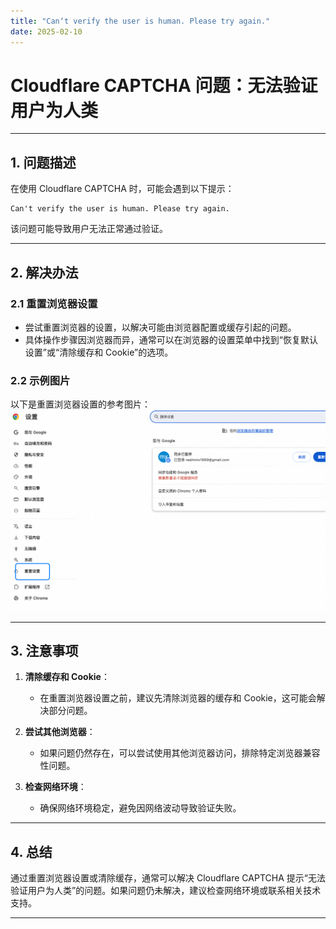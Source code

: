 ```yaml
---
title: "Can‘t verify the user is human. Please try again."
date: 2025-02-10
---
```


# Cloudflare CAPTCHA 问题：无法验证用户为人类

---

## **1. 问题描述**

在使用 Cloudflare CAPTCHA 时，可能会遇到以下提示：

```
Can't verify the user is human. Please try again.
```

该问题可能导致用户无法正常通过验证。

---

## **2. 解决办法**

### **2.1 重置浏览器设置**
- 尝试重置浏览器的设置，以解决可能由浏览器配置或缓存引起的问题。
- 具体操作步骤因浏览器而异，通常可以在浏览器的设置菜单中找到“恢复默认设置”或“清除缓存和 Cookie”的选项。

### **2.2 示例图片**
以下是重置浏览器设置的参考图片：
![重置浏览器设置](image.png)

---

## **3. 注意事项**

1. **清除缓存和 Cookie**：
   - 在重置浏览器设置之前，建议先清除浏览器的缓存和 Cookie，这可能会解决部分问题。

2. **尝试其他浏览器**：
   - 如果问题仍然存在，可以尝试使用其他浏览器访问，排除特定浏览器兼容性问题。

3. **检查网络环境**：
   - 确保网络环境稳定，避免因网络波动导致验证失败。

---

## **4. 总结**

通过重置浏览器设置或清除缓存，通常可以解决 Cloudflare CAPTCHA 提示“无法验证用户为人类”的问题。如果问题仍未解决，建议检查网络环境或联系相关技术支持。

---
